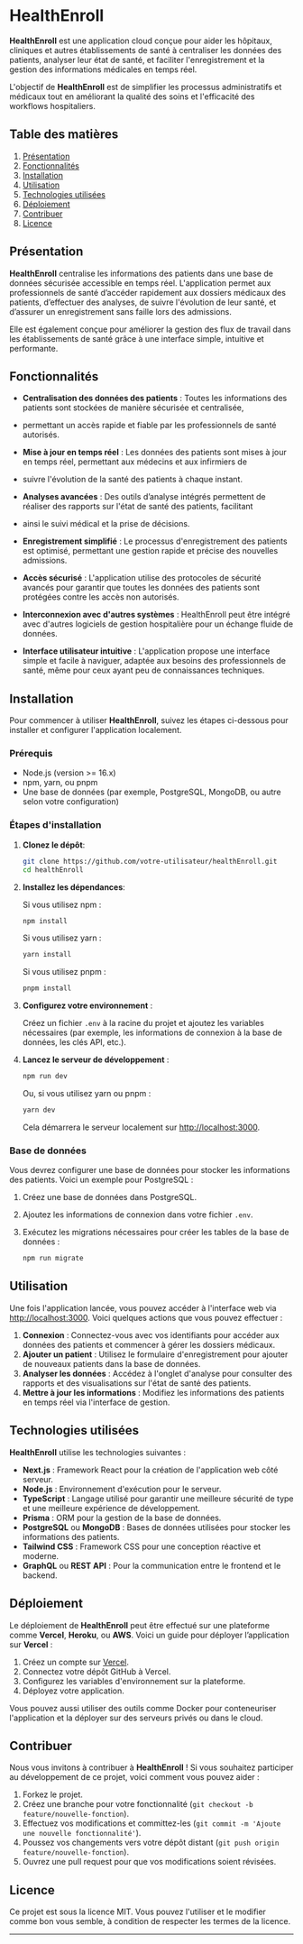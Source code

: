 # HealthEnroll

**HealthEnroll** est une application cloud conçue pour aider les hôpitaux, cliniques et autres établissements
de santé à centraliser les données des patients, analyser leur état de santé, et faciliter l'enregistrement et 
la gestion des informations médicales en temps réel.

L'objectif de **HealthEnroll** est de simplifier les processus administratifs et médicaux 
tout en améliorant la qualité des soins et l'efficacité des workflows hospitaliers.

## Table des matières

1. [Présentation](#présentation)
2. [Fonctionnalités](#fonctionnalités)
3. [Installation](#installation)
4. [Utilisation](#utilisation)
5. [Technologies utilisées](#technologies-utilisées)
6. [Déploiement](#déploiement)
7. [Contribuer](#contribuer)
8. [Licence](#licence)

## Présentation

**HealthEnroll** centralise les informations des patients dans une base de données sécurisée accessible en temps réel. 
L'application permet aux professionnels de santé d’accéder rapidement aux dossiers médicaux des patients, d’effectuer des 
analyses, de suivre l'évolution de leur santé, et d’assurer un enregistrement sans faille lors des admissions. 

Elle est également conçue pour améliorer la gestion des flux de travail dans les établissements de santé grâce à une interface simple,
intuitive et performante.

## Fonctionnalités

- **Centralisation des données des patients** : Toutes les informations des patients sont stockées de manière sécurisée et centralisée,
-  permettant un accès rapide et fiable par les professionnels de santé autorisés.
  
- **Mise à jour en temps réel** : Les données des patients sont mises à jour en temps réel, permettant aux médecins et aux infirmiers de
- suivre l'évolution de la santé des patients à chaque instant.

- **Analyses avancées** : Des outils d’analyse intégrés permettent de réaliser des rapports sur l'état de santé des patients, facilitant
- ainsi le suivi médical et la prise de décisions.

- **Enregistrement simplifié** : Le processus d'enregistrement des patients est optimisé, permettant une gestion rapide et précise des nouvelles admissions.

- **Accès sécurisé** : L'application utilise des protocoles de sécurité avancés pour garantir que toutes les données des patients sont protégées contre les accès non autorisés.

- **Interconnexion avec d'autres systèmes** : HealthEnroll peut être intégré avec d'autres logiciels de gestion hospitalière pour un échange fluide de données.

- **Interface utilisateur intuitive** : L'application propose une interface simple et facile à naviguer, adaptée aux besoins des professionnels de santé, même pour ceux ayant peu de connaissances techniques.

## Installation

Pour commencer à utiliser **HealthEnroll**, suivez les étapes ci-dessous pour installer et configurer l'application localement.

### Prérequis

- Node.js (version >= 16.x)
- npm, yarn, ou pnpm
- Une base de données (par exemple, PostgreSQL, MongoDB, ou autre selon votre configuration)

### Étapes d'installation

1. **Clonez le dépôt**:

   ```bash
   git clone https://github.com/votre-utilisateur/healthEnroll.git
   cd healthEnroll
   ```

2. **Installez les dépendances**:

   Si vous utilisez npm :

   ```bash
   npm install
   ```

   Si vous utilisez yarn :

   ```bash
   yarn install
   ```

   Si vous utilisez pnpm :

   ```bash
   pnpm install
   ```

3. **Configurez votre environnement** :

   Créez un fichier `.env` à la racine du projet et ajoutez les variables nécessaires (par exemple, les informations de connexion à la base de données, les clés API, etc.).

4. **Lancez le serveur de développement** :

   ```bash
   npm run dev
   ```

   Ou, si vous utilisez yarn ou pnpm :

   ```bash
   yarn dev
   ```

   Cela démarrera le serveur localement sur [http://localhost:3000](http://localhost:3000).

### Base de données

Vous devrez configurer une base de données pour stocker les informations des patients. Voici un exemple pour PostgreSQL :

1. Créez une base de données dans PostgreSQL.
2. Ajoutez les informations de connexion dans votre fichier `.env`.
3. Exécutez les migrations nécessaires pour créer les tables de la base de données :

   ```bash
   npm run migrate
   ```

## Utilisation

Une fois l'application lancée, vous pouvez accéder à l'interface web via [http://localhost:3000](http://localhost:3000). Voici quelques actions que vous pouvez effectuer :

1. **Connexion** : Connectez-vous avec vos identifiants pour accéder aux données des patients et commencer à gérer les dossiers médicaux.
2. **Ajouter un patient** : Utilisez le formulaire d'enregistrement pour ajouter de nouveaux patients dans la base de données.
3. **Analyser les données** : Accédez à l'onglet d'analyse pour consulter des rapports et des visualisations sur l'état de santé des patients.
4. **Mettre à jour les informations** : Modifiez les informations des patients en temps réel via l'interface de gestion.

## Technologies utilisées

**HealthEnroll** utilise les technologies suivantes :

- **Next.js** : Framework React pour la création de l'application web côté serveur.
- **Node.js** : Environnement d'exécution pour le serveur.
- **TypeScript** : Langage utilisé pour garantir une meilleure sécurité de type et une meilleure expérience de développement.
- **Prisma** : ORM pour la gestion de la base de données.
- **PostgreSQL** ou **MongoDB** : Bases de données utilisées pour stocker les informations des patients.
- **Tailwind CSS** : Framework CSS pour une conception réactive et moderne.
- **GraphQL** ou **REST API** : Pour la communication entre le frontend et le backend.

## Déploiement

Le déploiement de **HealthEnroll** peut être effectué sur une plateforme comme **Vercel**, **Heroku**, ou **AWS**. Voici un guide pour déployer l’application sur **Vercel** :

1. Créez un compte sur [Vercel](https://vercel.com/).
2. Connectez votre dépôt GitHub à Vercel.
3. Configurez les variables d'environnement sur la plateforme.
4. Déployez votre application.

Vous pouvez aussi utiliser des outils comme Docker pour conteneuriser l'application et la déployer sur des serveurs privés ou dans le cloud.

## Contribuer

Nous vous invitons à contribuer à **HealthEnroll** ! Si vous souhaitez participer au développement de ce projet, voici comment vous pouvez aider :

1. Forkez le projet.
2. Créez une branche pour votre fonctionnalité (`git checkout -b feature/nouvelle-fonction`).
3. Effectuez vos modifications et committez-les (`git commit -m 'Ajoute une nouvelle fonctionnalité'`).
4. Poussez vos changements vers votre dépôt distant (`git push origin feature/nouvelle-fonction`).
5. Ouvrez une pull request pour que vos modifications soient révisées.

## Licence

Ce projet est sous la licence MIT. Vous pouvez l'utiliser et le modifier comme bon vous semble, à condition de respecter les termes de la licence.

---
